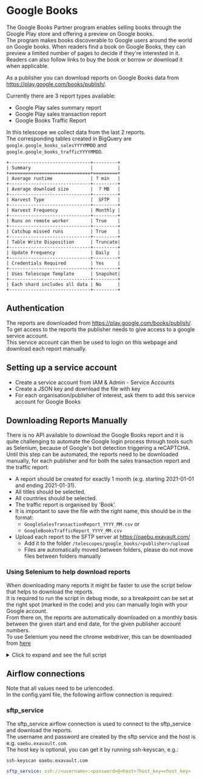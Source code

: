 # Google Books
The Google Books Partner program enables selling books through the Google Play store and offering a preview on Google books.  
The program makes books discoverable to Google users around the world on Google books. When readers find a book on Google Books, they can preview a limited number of pages to decide if they're interested in it. 
Readers can also follow links to buy the book or borrow or download it when applicable.

As a publisher you can download reports on Google Books data from https://play.google.com/books/publish/.  

Currently there are 3 report types available:
- Google Play sales summary report
- Google Play sales transaction report
- Google Books Traffic Report

In this telescope we collect data from the last 2 reports.  
The corresponding tables created in BigQuery are `google.google_books_salesYYYYMMDD` and `google.google_books_trafficYYYYMMDD`.

```eval_rst
+------------------------------+---------+
| Summary                      |         |
+==============================+=========+
| Average runtime              | ? min   |
+------------------------------+---------+
| Average download size        |  ? MB   |
+------------------------------+---------+
| Harvest Type                 |  SFTP   |
+------------------------------+---------+
| Harvest Frequency            | Monthly |
+------------------------------+---------+
| Runs on remote worker        | True    |
+------------------------------+---------+
| Catchup missed runs          | True    |
+------------------------------+---------+
| Table Write Disposition      | Truncate|
+------------------------------+---------+
| Update Frequency             | Daily   |
+------------------------------+---------+
| Credentials Required         | Yes     |
+------------------------------+---------+
| Uses Telescope Template      | Snapshot|
+------------------------------+---------+
| Each shard includes all data | No      |
+------------------------------+---------+
```

## Authentication
The reports are downloaded from https://play.google.com/books/publish/. To get access to the reports the publisher needs to give access to a google service account.  
This service account can then be used to login on this webpage and download each report manually.

## Setting up a service account  
* Create a service account from IAM & Admin - Service Accounts  
* Create a JSON key and download the file with key  
* For each organisation/publisher of interest, ask them to add this service account for Google Books  

## Downloading Reports Manually
There is no API available to download the Google Books report and it is quite challenging to automate the Google login process through tools such as Selenium, because of Google's bot detection triggering a reCAPTCHA.  
Until this step can be automated, the reports need to be downloaded manually, for each publisher and for both the
 sales transaction report and the traffic report:   
*  A report should be created for exactly 1 month (e.g. starting 2021-01-01 and ending 2021-01-31). 
*  All titles should be selected.
*  All countries should be selected.
*  The traffic report is organised by 'Book'.
*  It is important to save the file with the right name, this should be in the format:
    *  `GoogleSalesTransactionReport_YYYY_MM.csv` or
    *  `GoogleBooksTrafficReport_YYYY_MM.csv`
*  Upload each report to the SFTP server at https://oaebu.exavault.com/
    *   Add it to the folder `/telescopes/google_books/<publisher>/upload`
    *   Files are automatically moved between folders, please do not move files between folders manually

### Using Selenium to help download reports
When downloading many reports it might be faster to use the script below that helps to download the reports.  
It is required to run the script in debug mode, so a breakpoint can be set at the right spot (marked in the code) and
 you can manually login with your Google account.  
From there on, the reports are automatically downloaded on a monthly basis between the given start and end date, for
 the given publisher account numbers.  
To use Selenium you need the chrome webdriver, this can be downloaded from [here](https://chromedriver.chromium.org/downloads)

<details>
    <summary> Click to expand and see the full script </summary>
    
```python
import os
import shutil
import time

import pendulum
from selenium import webdriver


def main():
    """ Download Google Books traffic and sales report using Selenium.
    Needs to be run in debug mode, because it requires manual sign in at breakpoint (to avoid bot detection).

    Reports are downloaded at a monthly granularity between the start_date and end_date.
    They are downloaded for each publisher in the 'account_numbers dict' and moved to the corresponding subdirectory
    in the download directory.
    The traffic report is organised by 'Book'.

    :return: None.
    """

    """ Customise values """
    download_dir = '/path/to/download/dir'
    driver_path = '/path/to/chromedriver'
    # Account numbers can be found in the page path when you are signed in to the google books partner center
    account_numbers = {'publisher_name1': 'account_number1',
                       'publisher_name2': 'account_number2'}
    start_date = pendulum.datetime(2018, 1, 1)
    end_date = pendulum.now()
    """ Customise values """

    # Set download dir for webdriver
    chrome_options = webdriver.ChromeOptions()
    prefs = {'download.default_directory': download_dir}
    chrome_options.add_experimental_option('prefs', prefs)

    # Initialise webdriver and go to books url to login
    driver = webdriver.Chrome(executable_path=driver_path, chrome_options=chrome_options)
    driver.get('https://play.google.com/books/publish/')

    fmt = '%Y,%-m,%-d'  # <-------- set breakpoint here and manually sign in

    # Create download dir
    if not os.path.exists(download_dir):
        os.mkdir(download_dir)

    # Loop through publishers
    for publisher, account_number in account_numbers.items():
        # Create publisher dir
        publisher_dir = os.path.join(download_dir, publisher)
        if not os.path.exists(publisher_dir):
            os.mkdir(publisher_dir)

        # Loop through months
        period = pendulum.period(start_date, end_date)
        for dt in period.range('months'):
            # Skip if month is not finished yet
            if dt.end_of('month') >= pendulum.now():
                continue

            # Get start and end date in correct string format
            start = dt.strftime(fmt)
            end = dt.end_of('month').strftime(fmt)

            # Download traffic report
            traffic_report_src = os.path.join(download_dir, 'GoogleBooksTrafficReport.csv')
            traffic_report_dst = os.path.join(publisher_dir, f'GoogleBooksTrafficReport_{dt.strftime("%Y_%m")}.csv')
            url = f'https://play.google.com/books/publish/u/2/a/{account_number}/downloadTrafficReport?' \
                  f'f.req=[[null,{start}],[null,{end}],2,false]'
            download_report(driver, url, traffic_report_src, traffic_report_dst)

            # Download sales report
            sales_report_src = os.path.join(download_dir, 'GoogleSalesTransactionReport.csv')
            sales_report_dst = os.path.join(publisher_dir, f'GoogleSalesTransactionReport_{dt.strftime("%Y_%m")}.csv')
            url = f'https://play.google.com/books/publish/a/{account_number}/downloadSalesTransactionReport?' \
                  f'f.req=[[null,{start}],[null,{end}],[],null,null,null,[],[]]'
            download_report(driver, url, sales_report_src, sales_report_dst)


def download_report(driver: webdriver, url: str, src_path: str, dst_path: str):
    """ Download a traffic or sales report from url and move report to a different location.

    :param driver: The chrome webdriver
    :param url: Download url
    :param src_path: File path where file is automatically downloaded to
    :param dst_path: File path where file is moved to
    :return: None.
    """
    # Check if report already exists
    if os.path.exists(dst_path):
        return
    # Download from url
    driver.get(url)
    time.sleep(3)
    # Move to correct dir and add date to filename
    shutil.move(src_path, dst_path)
    print(f"Downloaded: {dst_path}")


if __name__ == '__main__':
    main()
```

</details>

## Airflow connections
Note that all values need to be urlencoded.  
In the config.yaml file, the following airflow connection is required:  

### sftp_service
The sftp_service airflow connection is used to connect to the sftp_service and download the reports.  
The username and password are created by the sftp service and the host is e.g. `oaebu.exavault.com`.  
The host key is optional, you can get it by running ssh-keyscan, e.g.:
```
ssh-keyscan oaebu.exavault.com
```

```yaml
sftp_service: ssh://<username>:<password>@<host>?host_key=<host_key>
```


